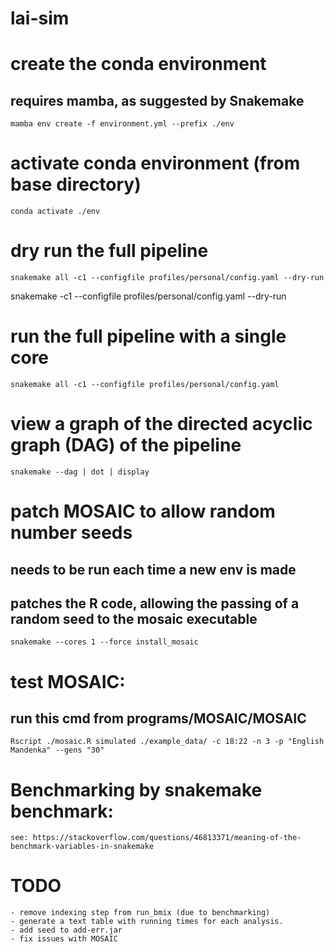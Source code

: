 # lai-sim

# create the conda environment
## requires mamba, as suggested by Snakemake
`mamba env create -f environment.yml --prefix ./env`

# activate conda environment (from base directory)
`conda activate ./env`

# dry run the full pipeline
`snakemake all -c1 --configfile profiles/personal/config.yaml --dry-run`

snakemake -c1 --configfile profiles/personal/config.yaml --dry-run

# run the full pipeline with a single core
`snakemake all -c1 --configfile profiles/personal/config.yaml`

# view a graph of the directed acyclic graph (DAG) of the pipeline
`snakemake --dag | dot | display`

# patch MOSAIC to allow random number seeds
## needs to be run each time a new env is made
## patches the R code, allowing the passing of a random seed to the mosaic executable
`snakemake --cores 1 --force install_mosaic`

# test MOSAIC:
## run this cmd from programs/MOSAIC/MOSAIC
`Rscript ./mosaic.R simulated ./example_data/ -c 18:22 -n 3 -p "English Mandenka" --gens "30"`

# Benchmarking by snakemake benchmark:
`see: https://stackoverflow.com/questions/46813371/meaning-of-the-benchmark-variables-in-snakemake`


# TODO
	- remove indexing step from run_bmix (due to benchmarking)
	- generate a text table with running times for each analysis.
	- add seed to add-err.jar
	- fix issues with MOSAIC
